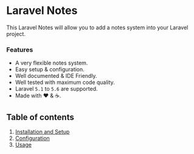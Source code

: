 # Laravel Notes

This Laravel Notes will allow you to add a notes system into your Laravel project.

### Features

  * A very flexible notes system.
  * Easy setup &amp; configuration.
  * Well documented &amp; IDE Friendly.
  * Well tested with maximum code quality.
  * Laravel `5.1` to `5.6` are supported.
  * Made with :heart: &amp; :coffee:.

## Table of contents

  1. [Installation and Setup](1-Installation-and-Setup.md)
  2. [Configuration](2-Configuration.md)
  3. [Usage](3-Usage.md)
